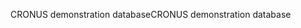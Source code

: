 <span data-ttu-id="e0892-101">CRONUS demonstration database</span><span class="sxs-lookup"><span data-stu-id="e0892-101">CRONUS demonstration database</span></span>
